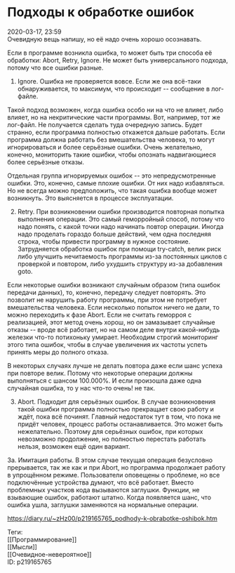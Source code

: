 Подходы к обработке ошибок
===========================

   
 2020-03-17, 23:59   
  Очевидную вещь напишу, но её надо очень хорошо осознавать.   
   
 Если в программе возникла ошибка, то может быть три способа её обработки: Abort, Retry, Ignore. Не может быть универсального подхода, потому что все ошибки разные.   
   
 1. Ignore. Ошибка не проверяется вовсе. Если же она всё-таки обнаруживается, то максимум, что происходит -- сообщение в лог-файле.   
   
 Такой подход возможен, когда ошибка особо ни на что не влияет, либо влияет, но на некритические части программы. Вот, например, тот же лог-файл. Не получается сделать туда очередную запись. Будет странно, если программа полностью откажется дальше работать. Если программа должна работать без вмешательства человека, то могут игнорироваться и более серьёзные ошибки. Очень желательно, конечно, мониторить такие ошибки, чтобы опознать надвигающиеся более серьёзные отказы.   
   
 Отдельная группа игнорируемых ошибок -- это непредусмотренные ошибки. Это, конечно, самые плохие ошибки. От них надо избавляться. Но не всегда можно предположить, что такая ошибка вообще может возникнуть. Это выясняется в процессе эксплуатации.   
   
 2. Retry. При возникновении ошибки производится повторная попытка выполнения операции. Это самый геморройный способ, потому что надо понять, с какой точки надо начинать повтор операции. Иногда надо проделать гораздо больше действий, чем одна последняя строка, чтобы привести программу в нужное состояние. Затрудняется обработка ошибок при помощи try-catch, велик риск либо улучшить нечитаемость программы из-за постоянных циклов с проверкой и повтором, либо ухудшить структуру из-за добавления goto.   
   
 Если некоторые ошибки возникают случайным образом (типа ошибок передачи данных), то, конечно, передачу следует повторять. Это позволит не нарушить работу программы, при этом не потребует вмешательства человека. Если несколько попыток ничего не дали, то можно переходить к фазе Abort. Если не считать геморроя с реализацией, этот метод очень хорош, но он замазывает случайные отказы -- вроде всё работает, но на самом деле внутри какой-нибудь железки что-то потихоньку умирает. Необходим строгий мониторинг этого типа ошибок, чтобы в случае увеличения их частоты успеть принять меры до полного отказа.   
   
 В некоторых случаях лучше не делать повтора даже если шанс успеха при повторе велик. Потому что некоторые операции должны выполняться с шансом 100.000%. И если произошла даже одна случайная ошибка, то у нас что-то очень! не так.   
   
 3. Abort. Подходит для серьёзных ошибок. В случае возникновения такой ошибки программа полностью прекращает свою работу и ждёт, пока всё починят. Главный недостаток тут в том, что пока не придёт человек, процесс работы останавливается. Это может быть нежелательно. Поэтому для серьёзных ошибок, при которых невозможно продолжение, но полностью перестать работать нельзя, возможен ещё один вариант.   
   
 3a. Имитация работы. В этом случае текущая операция безусловно прерывается, так же как и при Abort, но программа продолжает работу в упрощённом режиме. Пользователи оповещены о проблеме, но все подключённые устройства думают, что всё работает. Вместо проблемных участков кода вызываются заглушки. Функции, не взывающие ошибок, работают штатно. Когда появляется шанс, что ошибка ушла, заглушки заменяются на нормальные операции.   
    
 <https://diary.ru/~zHz00/p219165765_podhody-k-obrabotke-oshibok.htm>   
   
 Теги:   
 [[Программирование]]   
 [[Мысли]]   
 [[Очевидное-невероятное]]   
 ID: p219165765
